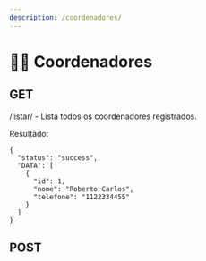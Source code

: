 ```yaml
---
description: /coordenadores/
---
```


# 👨‍⚖️ Coordenadores

## GET

/listar/ - Lista todos os coordenadores registrados.

Resultado:

```
{
  "status": "success",
  "DATA": [
    {
      "id": 1,
      "nome": "Roberto Carlos",
      "telefone": "1122334455"
    }
  ]
}
```

## POST

